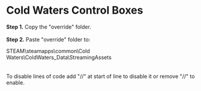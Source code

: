 # Cold Waters Control Boxes

**Step 1.** Copy the "override" folder.
\
\
**Step 2.** Paste "override" folder to:

STEAM\steamapps\common\Cold Waters\ColdWaters_Data\StreamingAssets\
\
\
To disable lines of code add "//" at start of line to disable it or remove "//" to enable.
